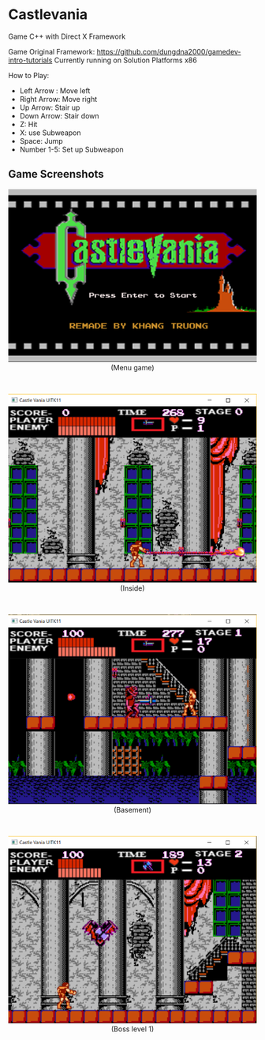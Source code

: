 # Castlevania
Game C++ with Direct X Framework	 

Game Original Framework: https://github.com/dungdna2000/gamedev-intro-tutorials
Currently running on Solution Platforms x86

How to Play:
   + Left Arrow : 		    Move left
   + Right Arrow: 		    Move right
   + Up Arrow: 		        Stair up
   + Down Arrow: 		      Stair down
   + Z: 			            Hit
   + X: 			            use Subweapon
   + Space: 			        Jump
   + Number 1-5:		      Set up Subweapon
   
<h2>Game Screenshots </h2>
 <p align="center"> 
 <img src="CastlevaniaGame/gamedata/Resources/Background/start_game.png">
   <br><span>(Menu game)</span>
 </p>
 <br>


 <p align="center"> 
 <img src="Screenshots/Inside.png">
   <br><span>(Inside)</span>
 </p>
 <br>
   
   
 <p align="center"> 
 <img src="Screenshots/basement.png">
  <br><span> (Basement)</span>
 </p>
 <br>
   
   
 <p align="center"> 
 <img src="Screenshots/bossArea.png">
  <br><span> (Boss level 1)</span>
 </p>
 <br>

